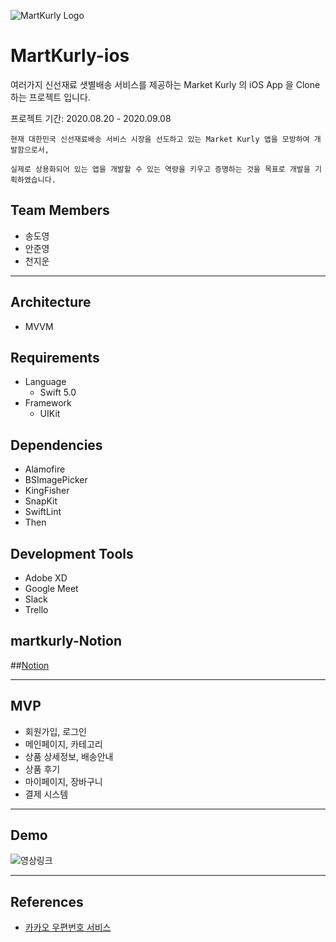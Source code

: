 ![MartKurly Logo](https://user-images.githubusercontent.com/41736472/95359814-870a0780-0905-11eb-9c9a-c07e095f71e6.png)

# MartKurly-ios
여러가지 신선재료 샛별배송 서비스를 제공하는 Market Kurly 의 iOS App 을 Clone 하는 프로젝트 입니다.

프로젝트 기간: 2020.08.20 - 2020.09.08

```
현재 대한민국 신선재료배송 서비스 시장을 선도하고 있는 Market Kurly 앱을 모방하여 개발함으로서,

실제로 상용화되어 있는 앱을 개발할 수 있는 역량을 키우고 증명하는 것을 목표로 개발을 기획하였습니다.
```

## Team Members
- 송도영
- 안준영
- 천지운

---
## Architecture
- MVVM

## Requirements
- Language
  - Swift 5.0
- Framework
  - UIKit

## Dependencies
- Alamofire
- BSImagePicker
- KingFisher
- SnapKit
- SwiftLint
- Then

## Development Tools
- Adobe XD
- Google Meet
- Slack
- Trello

## martkurly-Notion
##[Notion](https://www.notion.so/Mart-Kurly-4fbaeae14a874fdd96698f06472137e1)

---

## MVP
- 회원가입, 로그인
- 메인페이지, 카테고리
- 상품 상세정보, 배송안내
- 상품 후기
- 마이페이지, 장바구니
- 결제 시스템

---

## Demo

![영상링크]()

---

## References
- [카카오 우편번호 서비스](http://postcode.map.daum.net/guide)

